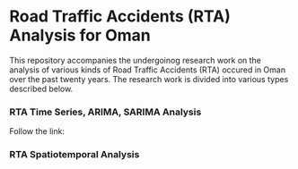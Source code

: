 # Road Traffic Accidents (RTA) Analysis for Oman
This repository accompanies the undergoinog research work on the analysis of various kinds of Road Traffic Accidents (RTA) occured in Oman over the past twenty years. The research work is divided into various types described below.

### RTA Time Series, ARIMA, SARIMA Analysis 
Follow the link: 

### RTA Spatiotemporal Analysis
